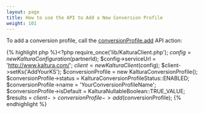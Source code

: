 ```yaml
---
layout: page
title: How to use the API to Add a New Conversion Profile
weight: 101
---
```


To add a conversion profile, call the [conversionProfile.add](https://developer.kaltura.com/api-docs/#/conversionProfile.add) API action:


{% highlight php %}<?php require\_once('lib/KalturaClient.php'); $config = new KalturaConfiguration($partnerId); $config->serviceUrl = 'http://www.kaltura.com/'; $client = new KalturaClient($config); $client->setKs('AddYourKS'); $conversionProfile = new KalturaConversionProfile(); $conversionProfile->status = KalturaConversionProfileStatus::ENABLED; $conversionProfile->name = 'YourConversionProfileName'; $conversionProfile->isDefault = KalturaNullableBoolean::TRUE\_VALUE; $results = $client-> conversionProfile ->add($conversionProfile);
{% endhighlight %}
